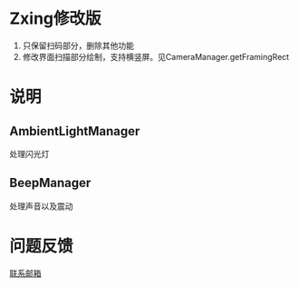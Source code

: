 # Zxing修改版
1. 只保留扫码部分，删除其他功能
2. 修改界面扫描部分绘制，支持横竖屏。见CameraManager.getFramingRect

# 说明
## AmbientLightManager
处理闪光灯

## BeepManager
处理声音以及震动

# 问题反馈
[联系邮箱](mail:122560007@163.com)